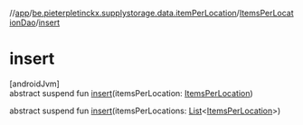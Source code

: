 //[app](../../../index.md)/[be.pieterpletinckx.supplystorage.data.itemPerLocation](../index.md)/[ItemsPerLocationDao](index.md)/[insert](insert.md)

# insert

[androidJvm]\
abstract suspend fun [insert](insert.md)(itemsPerLocation: [ItemsPerLocation](../-items-per-location/index.md))

abstract suspend fun [insert](insert.md)(itemsPerLocations: [List](https://kotlinlang.org/api/latest/jvm/stdlib/kotlin.collections/-list/index.html)&lt;[ItemsPerLocation](../-items-per-location/index.md)&gt;)
